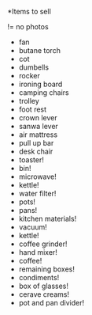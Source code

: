 \*Items to sell

!= no photos

- fan
- butane torch
- cot
- dumbells
- rocker
- ironing board
- camping chairs
- trolley
- foot rest
- crown lever
- sanwa lever
- air mattress
- pull up bar
- desk chair
- toaster!
- bin!
- microwave!
- kettle!
- water filter!
- pots!
- pans!
- kitchen materials!
- vacuum!
- kettle!
- coffee grinder!
- hand mixer!
- coffee!
- remaining boxes!
- condiments!
- box of glasses!
- cerave creams!
- pot and pan divider!
